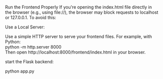 Run the Frontend Properly
If you're opening the index.html file directly in the browser (e.g., using file://), the browser may block requests to localhost or 127.0.0.1. To avoid this:

Use a Local Server:

Use a simple HTTP server to serve your frontend files. For example, with Python:</br>
python -m http.server 8000 </br>
Then open http://localhost:8000/frontend/index.html in your browser. </br>


start the Flask backend:

python app.py
